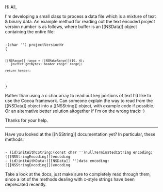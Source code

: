 

Hi All,

I'm developing a small class to process a data file which is a mixture of text & binary data. An example method for reading out the text encoded project version number is as follows, where buffer is an [[NSData]] object containing the entire file:

<code>
-(char '') projectVersionNr
{
	

	[[NSRange]] range = [[NSMakeRange]](10, 4);
       [buffer getBytes: header range: range];	
	
	return header;
}
</code>

Rather than using a c char array to read out key portions of text I'd like to use the Cocoa framework. Can someone explain the way to read from the [[NSData]] object into a [[NSString]] object, with example code if possible. Or an alternative better solution altogether if I'm on the wrong track:-)

Thanks for your help.

----

Have you looked at the [[NSString]] documentation yet? In particular, these methods:

<code>
- (id)initWithCString:(const char '')nullTerminatedCString encoding:([[NSStringEncoding]])encoding
- (id)initWithData:([[NSData]] '')data encoding:([[NSStringEncoding]])encoding
</code>

Take a look at the docs, just make sure to completely read through them, since a lot of the methods dealing with c-style strings have been deprecated recently.